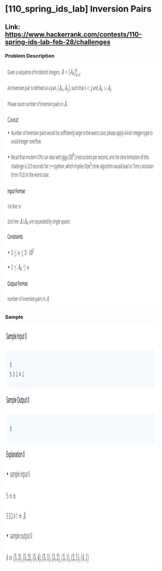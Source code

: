 # [110_spring_ids_lab] Inversion Pairs

## Link: https://www.hackerrank.com/contests/110-spring-ids-lab-feb-28/challenges

### Problem Description

<img src="https://github.com/frankkn/data_structure/blob/master/HackerRank/110_spring_ids_lab_feb_28/images/problem_description.jpg" width="1000" height="800" alt="E"/><br/>

### Sample

<img src="https://github.com/frankkn/data_structure/blob/master/HackerRank/110_spring_ids_lab_feb_28/images/sample.jpg" width="1000" height="800" alt="E"/><br/>
